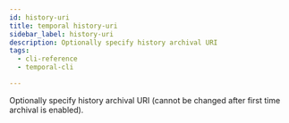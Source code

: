 ```yaml
---
id: history-uri
title: temporal history-uri
sidebar_label: history-uri
description: Optionally specify history archival URI
tags:
  - cli-reference
  - temporal-cli

---
```


Optionally specify history archival URI (cannot be changed after first time archival is enabled).
